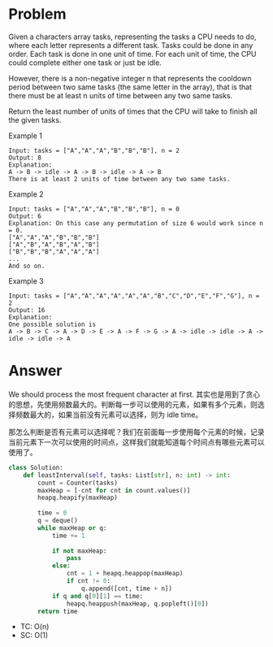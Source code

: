 # Problem
Given a characters array tasks, representing the tasks a CPU needs to do, where each letter represents a different task. Tasks could be done in any order. Each task is done in one unit of time. For each unit of time, the CPU could complete either one task or just be idle.

However, there is a non-negative integer n that represents the cooldown period between two same tasks (the same letter in the array), that is that there must be at least n units of time between any two same tasks.

Return the least number of units of times that the CPU will take to finish all the given tasks.

Example 1
```
Input: tasks = ["A","A","A","B","B","B"], n = 2
Output: 8
Explanation: 
A -> B -> idle -> A -> B -> idle -> A -> B
There is at least 2 units of time between any two same tasks.
```

Example 2
```
Input: tasks = ["A","A","A","B","B","B"], n = 0
Output: 6
Explanation: On this case any permutation of size 6 would work since n = 0.
["A","A","A","B","B","B"]
["A","B","A","B","A","B"]
["B","B","B","A","A","A"]
...
And so on.
```

Example 3
```
Input: tasks = ["A","A","A","A","A","A","B","C","D","E","F","G"], n = 2
Output: 16
Explanation: 
One possible solution is
A -> B -> C -> A -> D -> E -> A -> F -> G -> A -> idle -> idle -> A -> idle -> idle -> A
```
# Answer
We should process the most frequent character at first. 其实也是用到了贪心的思想，先使用频数最大的。判断每一步可以使用的元素，如果有多个元素，则选择频数最大的，如果当前没有元素可以选择，则为 idle time。

那怎么判断是否有元素可以选择呢？我们在前面每一步使用每个元素的时候，记录当前元素下一次可以使用的时间点，这样我们就能知道每个时间点有哪些元素可以使用了。
```python
class Solution:
    def leastInterval(self, tasks: List[str], n: int) -> int:
        count = Counter(tasks)
        maxHeap = [-cnt for cnt in count.values()]
        heapq.heapify(maxHeap)
        
        time = 0
        q = deque()
        while maxHeap or q:
            time += 1
            
            if not maxHeap:
                pass
            else:
                cnt = 1 + heapq.heappop(maxHeap)
                if cnt != 0:
                    q.append([cnt, time + n])
            if q and q[0][1] == time:
                heapq.heappush(maxHeap, q.popleft()[0])
        return time
```

- TC: O(n)
- SC: O(1)